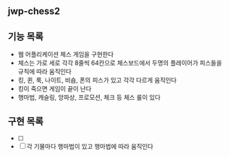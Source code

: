 ## jwp-chess2

## 기능 목록
- 웹 어플리케이션 체스 게임을 구현한다
- 체스는 가로 세로 각각 8줄씩 64칸으로 체스보드에서 두명의 플레이어가 피스들을 규칙에 따라 움직인다
- 킹, 퀸, 룩, 나이트, 비숍, 폰의 피스가 있고 각각 다르게 움직인다
- 킹이 죽으면 게임이 끝이 난다
- 행마법, 캐슬링, 앙파상, 프로모션, 체크 등 체스 룰이 있다

## 구현 목록
- [ ] 
- [ ] 각 기물마다 행마법이 있고 행마법에 따라 움직인다
